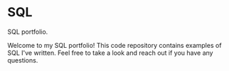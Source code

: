 # SQL
SQL portfolio.
 
Welcome to my SQL portfolio! This code repository contains examples of SQL I've written. Feel free to take a look and reach out if you have any questions.
